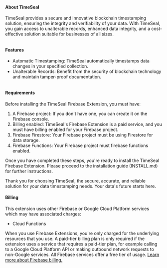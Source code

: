#### About TimeSeal

TimeSeal provides a secure and innovative blockchain timestamping solution, ensuring the integrity and verifiability of your data. With TimeSeal, you gain access to unalterable records, enhanced data integrity, and a cost-effective solution suitable for businesses of all sizes.

<img src="https://i.imgur.com/nrL6A0h.png" alt="">

#### Features

- Automatic Timestamping: TimeSeal automatically timestamps data changes in your specified collection.
- Unalterable Records: Benefit from the security of blockchain technology and maintain tamper-proof documentation.

<img src="https://i.imgur.com/V7gg2tp.png" alt="">

#### Requirements

Before installing the TimeSeal Firebase Extension, you must have:

1. A Firebase project: If you don't have one, you can create it on the Firebase console.
2. Billing enabled: TimeSeal's Firebase Extension is a paid service, and you must have billing enabled for your Firebase project.
3. Firebase Firestore: Your Firebase project must be using Firestore for data storage.
4. Firebase Functions: Your Firebase project must firebase functions enabled.

Once you have completed these steps, you're ready to install the TimeSeal Firebase Extension. Please proceed to the installation guide (INSTALL.md) for further instructions.

Thank you for choosing TimeSeal, the secure, accurate, and reliable solution for your data timestamping needs. Your data's future starts here.

<!-- We recommend keeping the following section to explain how billing for Firebase Extensions works -->
#### Billing

This extension uses other Firebase or Google Cloud Platform services which may have associated charges:

<!-- List all products the extension interacts with -->
- Cloud Functions

When you use Firebase Extensions, you're only charged for the underlying resources that you use. A paid-tier billing plan is only required if the extension uses a service that requires a paid-tier plan, for example calling to a Google Cloud Platform API or making outbound network requests to non-Google services. All Firebase services offer a free tier of usage. [Learn more about Firebase billing.](https://firebase.google.com/pricing)
